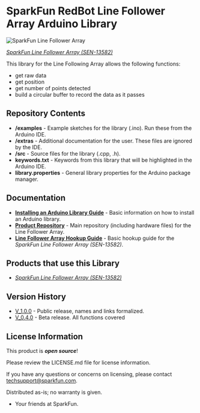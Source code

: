 SparkFun RedBot Line Follower Array Arduino Library
========================================

![SparkFun Line Follower Array](https://raw.githubusercontent.com/sparkfun/SparkFun_Line_Follower_Array_Arduino_Library/master/extras/BoardPicture.png?token=AKhi91BrwgQjDyN_JtS7Qd-Hquv4fkMiks5WJn4hwA%3D%3D)

[*SparkFun Line Follower Array (SEN-13582)*](https://www.sparkfun.com/products/13582)

This library for the Line Following Array allows the following functions:

* get raw data
* get position
* get number of points detected
* build a circular buffer to record the data as it passes

Repository Contents
-------------------

* **/examples** - Example sketches for the library (.ino). Run these from the Arduino IDE. 
* **/extras** - Additional documentation for the user. These files are ignored by the IDE. 
* **/src** - Source files for the library (.cpp, .h).
* **keywords.txt** - Keywords from this library that will be highlighted in the Arduino IDE. 
* **library.properties** - General library properties for the Arduino package manager. 

Documentation
--------------

* **[Installing an Arduino Library Guide](https://learn.sparkfun.com/tutorials/installing-an-arduino-library)** - Basic information on how to install an Arduino library.
* **[Product Repository](https://github.com/sparkfun/Line_Follower_Array)** - Main repository (including hardware files) for the Line Follower Array.
* **[Line Follower Array Hookup Guide](https://learn.sparkfun.com/tutorials/sparkfun-line-follower-array-hookup-guide)** - Basic hookup guide for the *SparkFun Line Follower Array (SEN-13582)*.

Products that use this Library 
---------------------------------

* [*SparkFun Line Follower Array (SEN-13582)*](https://www.sparkfun.com/products/13582)

Version History
---------------

* [V_1.0.0](https://github.com/sparkfun/SparkFun_Line_Follower_Array_Arduino_Library/tree/V_1.0.0) - Public release, names and links formalized.
* [V_0.4.0](https://github.com/sparkfun/SparkFun_Line_Follower_Array_Arduino_Library/tree/V_0.4.0) - Beta release.  All functions covered

License Information
-------------------

This product is _**open source**_! 

Please review the LICENSE.md file for license information. 

If you have any questions or concerns on licensing, please contact techsupport@sparkfun.com.

Distributed as-is; no warranty is given.

- Your friends at SparkFun.
